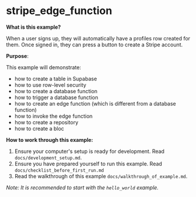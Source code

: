 # stripe_edge_function

**What is this example?**

When a user signs up, they will automatically have a profiles row created for
them. Once signed in, they can press a button to create a Stripe account.

**Purpose**:

This example will demonstrate:

- how to create a table in Supabase
- how to use row-level security
- how to create a database function
- how to trigger a database function
- how to create an edge function (which is different from a database function)
- how to invoke the edge function
- how to create a repository
- how to create a bloc

**How to work through this example:**

1. Ensure your computer's setup is ready for development. Read
   `docs/development_setup.md`.
2. Ensure you have prepared yourself to run this example. Read
   `docs/checklist_before_first_run.md`
3. Read the walkthrough of this example `docs/walkthrough_of_example.md`.

_Note: It is recommended to start with the `hello_world` example._
